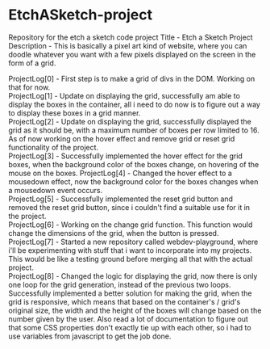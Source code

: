 # EtchASketch-project
Repository for the etch a sketch code project
Title - Etch a Sketch Project<br/>
Description - This is basically a pixel art kind of website, where you can doodle whatever you want with a few pixels displayed on the screen in the form of a grid.

ProjectLog[0] - First step is to make a grid of divs in the DOM. Working on that for now. <br/>
ProjectLog[1] - Update on displaying the grid, successfully am able to display the boxes in the container, all i need to do now is to figure out a way to display these boxes in a grid manner.<br/>
ProjectLog[2] - Update on displaying the grid, successfully displayed the grid as it should be, with a maximum number of boxes per row limited to 16. As of now working on the hover effect and remove grid or reset grid functionality of the project.<br/>
ProjectLog[3] - Successfully implemented the hover effect for the grid boxes, when the background color of the boxes change, on hovering of the mouse on the boxes.
ProjectLog[4] - Changed the hover effect to a mousedown effect, now the background color for the boxes changes when a mousedown event occurs. <br/>
ProjectLog[5] - Successfully implemented the reset grid button and removed the reset grid button, since i couldn't find a suitable use for it in the project.<br/>
ProjectLog[6] - Working on the change grid function. This function would change the dimensions of the grid, when the button is pressed.<br/>
ProjectLog[7] - Started a new repository called webdev-playground, where i'll be experimenting with stuff that i want to incorporate into my projects. This would be like a testing ground before merging all that with the actual project. <br/>
ProjectLog[8] - Changed the logic for displaying the grid, now there is only one loop for the grid generation, instead of the previous two loops. Successfully implemented a better solution for making the grid, when the grid is responsive, which means that based on the container's / grid's original size, the width and the height of the boxes will change based on the number given by the user. Also read a lot of documentation to figure out that some CSS properties don't exactly tie up with each other, so i had to use variables from javascript to get the job done. <br/>
